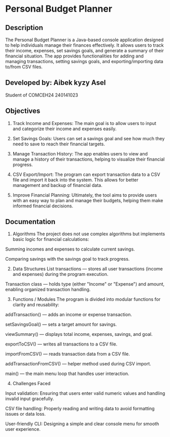 # Personal Budget Planner
## Description
The Personal Budget Planner is a Java-based console application designed to help individuals manage their finances effectively. It allows users to track their income, expenses, set savings goals, and generate a summary of their financial situation. The app provides functionalities for adding and managing transactions, setting savings goals, and exporting/importing data to/from CSV files.

## Developed by: Aibek kyzy Asel
Student of COMCEH24 
240141023
## Objectives
  1. Track Income and Expenses: The main goal is to allow users to input and categorize their income and expenses easily.

  2. Set Savings Goals: Users can set a savings goal and see how much they need to save to reach their financial targets.

  3. Manage Transaction History: The app enables users to view and manage a history of their transactions, helping to visualize their financial progress.

  4. CSV Export/Import: The program can export transaction data to a CSV file and import it back into the system. This allows for better management and backup of financial data.

  5. Improve Financial Planning: Ultimately, the tool aims to provide users with an easy way to plan and manage their budgets, helping them make informed financial decisions.

## Documentation 
1. Algorithms
The project does not use complex algorithms but implements basic logic for financial calculations:

Summing incomes and expenses to calculate current savings.

Comparing savings with the savings goal to track progress.

2. Data Structures
List<Transaction> transactions — stores all user transactions (income and expenses) during the program execution.

Transaction class — holds type (either "Income" or "Expense") and amount, enabling organized transaction handling.

3. Functions / Modules
The program is divided into modular functions for clarity and reusability:

addTransaction() — adds an income or expense transaction.

setSavingsGoal() — sets a target amount for savings.

viewSummary() — displays total income, expenses, savings, and goal.

exportToCSV() — writes all transactions to a CSV file.

importFromCSV() — reads transaction data from a CSV file.

addTransactionFromCSV() — helper method used during CSV import.

main() — the main menu loop that handles user interaction.

4. Challenges Faced
   
Input validation: Ensuring that users enter valid numeric values and handling invalid input gracefully.


CSV file handling: Properly reading and writing data to avoid formatting issues or data loss.

User-friendly CLI: Designing a simple and clear console menu for smooth user experience.
